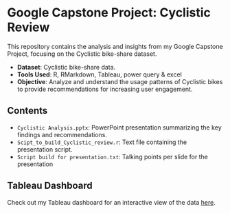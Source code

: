 # Google Capstone Project: Cyclistic Review

This repository contains the analysis and insights from my Google Capstone Project, focusing on the Cyclistic bike-share dataset. 

- **Dataset**: Cyclistic bike-share data.
- **Tools Used**: R, RMarkdown, Tableau, power query & excel
- **Objective**: Analyze and understand the usage patterns of Cyclistic bikes to provide recommendations for increasing user engagement.

## Contents
- `Cyclistic Analysis.pptx`: PowerPoint presentation summarizing the key findings and recommendations.
- `Scipt_to_build_Cyclistic_review.r`: Text file containing the presentation script.
- `Script build for presentation.txt`: Talking points per slide for the presentation

## Tableau Dashboard

Check out my Tableau dashboard for an interactive view of the data [here](https://public.tableau.com/views/CyclisticReview/CyclisticReview?:language=en-US&:sid=&:redirect=auth&:display_count=n&:origin=viz_share_link).




